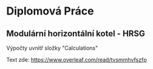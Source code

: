 # Diplomová Práce

## Modulární horizontální kotel - HRSG

Výpočty uvnitř složky "Calculations"

Text zde: https://www.overleaf.com/read/tvsmmhvfszfp

